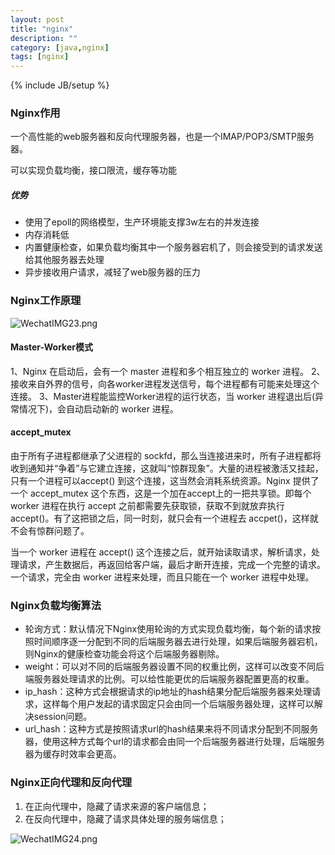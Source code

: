 ```yaml
---
layout: post
title: "nginx"
description: ""
category: [java,nginx]
tags: [nginx]
---
```

{% include JB/setup %}



### Nginx作用

一个高性能的web服务器和反向代理服务器，也是一个IMAP/POP3/SMTP服务器。

可以实现负载均衡，接口限流，缓存等功能

##### 优势

* 使用了epoll的网络模型，生产环境能支撑3w左右的并发连接
* 内存消耗低
* 内置健康检查，如果负载均衡其中一个服务器宕机了，则会接受到的请求发送给其他服务器去处理
* 异步接收用户请求，减轻了web服务器的压力

### Nginx工作原理

![WechatIMG23.png](http://ww1.sinaimg.cn/large/87a42753ly1ghsvyrtvzcj20vq0yojxx.jpg)

#### Master-Worker模式

1、Nginx 在启动后，会有一个 master 进程和多个相互独立的 worker 进程。
 2、接收来自外界的信号，向各worker进程发送信号，每个进程都有可能来处理这个连接。
 3、Master进程能监控Worker进程的运行状态，当 worker 进程退出后(异常情况下)，会自动启动新的 worker 进程。

#### accept_mutex

由于所有子进程都继承了父进程的 sockfd，那么当连接进来时，所有子进程都将收到通知并“争着”与它建立连接，这就叫“惊群现象”。大量的进程被激活又挂起，只有一个进程可以accept() 到这个连接，这当然会消耗系统资源。Nginx 提供了一个 accept_mutex 这个东西，这是一个加在accept上的一把共享锁。即每个 worker 进程在执行 accept 之前都需要先获取锁，获取不到就放弃执行 accept()。有了这把锁之后，同一时刻，就只会有一个进程去 accpet()，这样就不会有惊群问题了。

当一个 worker 进程在 accept() 这个连接之后，就开始读取请求，解析请求，处理请求，产生数据后，再返回给客户端，最后才断开连接，完成一个完整的请求。一个请求，完全由 worker 进程来处理，而且只能在一个 worker 进程中处理。

### Nginx负载均衡算法

* 轮询方式：默认情况下Nginx使用轮询的方式实现负载均衡，每个新的请求按照时间顺序逐一分配到不同的后端服务器去进行处理，如果后端服务器宕机，则Nginx的健康检查功能会将这个后端服务器剔除。
* weight：可以对不同的后端服务器设置不同的权重比例，这样可以改变不同后端服务器处理请求的比例。可以给性能更优的后端服务器配置更高的权重。
* ip_hash：这种方式会根据请求的ip地址的hash结果分配后端服务器来处理请求，这样每个用户发起的请求固定只会由同一个后端服务器处理，这样可以解决session问题。
* url_hash：这种方式是按照请求url的hash结果来将不同请求分配到不同服务器，使用这种方式每个url的请求都会由同一个后端服务器进行处理，后端服务器为缓存时效率会更高。

### Nginx正向代理和反向代理

1. 在正向代理中，隐藏了请求来源的客户端信息；
2. 在反向代理中，隐藏了请求具体处理的服务端信息；

![WechatIMG24.png](http://ww1.sinaimg.cn/large/87a42753ly1ghswuq1wvnj20pg0zwqbn.jpg)




